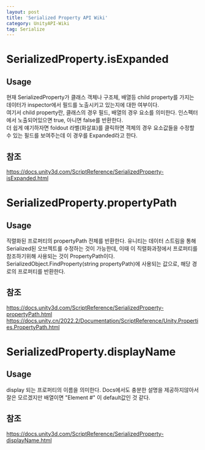 ```yaml
---
layout: post
title: 'Serialized Property API Wiki'
category: UnityAPI-Wiki
tag: Serialize
---
```

# SerializedProperty.isExpanded
  

## Usage
현재 SerializedProperty가 클래스 객체나 구조체, 배열등 child property를 가지는 데이터가 inspector에서 필드를 노출시키고 있는지에 대한 여부이다.  
여기서 child property란, 클래스의 경우 필드, 배열의 경우 요소를 의미한다.
인스펙터에서 노출되어있으면 true, 아니면 false를 반환한다.  
더 쉽게 얘기하자면 foldout 라벨(화살표)를 클릭하면 객체의 경우 요소값들을 수정할 수 있는 필드를 보여주는데 이 경우를 Expanded라고 한다.

## 참조
https://docs.unity3d.com/ScriptReference/SerializedProperty-isExpanded.html 

# SerializedProperty.propertyPath
  

## Usage
직렬화된 프로퍼티의 propertyPath 전체를 반환한다.
유니티는 데이터 스트림을 통해 Serialized된 오브젝트를 수정하는 것이 가능한데, 이때 이 직렬화과정에서 프로퍼티를 참조하기위해 사용되는 것이 PropertyPath이다. 
SerializedObject.FindProperty(string propertyPath)에 사용되는 값으로, 해당 경로의 프로퍼티를 반환한다.

## 참조
https://docs.unity3d.com/ScriptReference/SerializedProperty-propertyPath.html   
https://docs.unity.cn/2022.2/Documentation/ScriptReference/Unity.Properties.PropertyPath.html

# SerializedProperty.displayName

## Usage
display 되는 프로퍼티의 이름을 의미한다. Docs에서도 충분한 설명을 제공하지않아서 잘은 모르겠지만 배열이면 "Element #" 이 default값인 것 같다. 

## 참조
https://docs.unity3d.com/ScriptReference/SerializedProperty-displayName.html    
